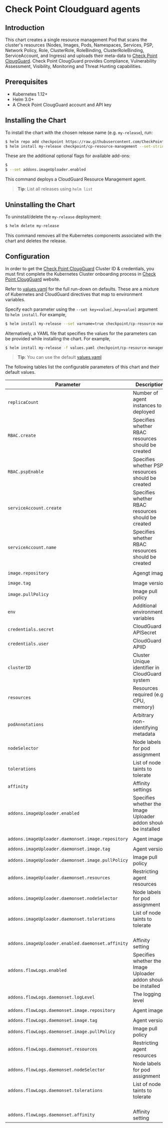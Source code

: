 #  Check Point Cloudguard agents

## Introduction

This chart creates a single resource management Pod that scans the cluster's resources (Nodes, Images, Pods, Namespaces, Services, PSP, Network Policy, Role, ClusterRole, RoleBinding, ClusterRoleBinding, ServiceAccount, and Ingress) and uploads their meta-data to [Check Point ClougGuard](https://secure.dome9.com/).
Check Point ClougGuard provides Compliance, Vulnerability Assessment, Visibility, Monitoring and Threat Hunting capabilities.

## Prerequisites

- Kubernetes 1.12+
- Helm 3.0+
- A Check Point ClougGuard account and API key

## Installing the Chart

To install the chart with the chosen release name (e.g. `my-release`), run:

```bash
$ helm repo add checkpoint https://raw.githubusercontent.com/CheckPointSW/charts/master/repository/
$ helm install my-release checkpoint/cp-resource-management --set-string credentials.user=[CloudGuard API Key] --set-string credentials.secret=[CloudGuard API Secret] --set-string clusterID=[Cluster ID] --namespace=[Namespace] --create-namespace
```

These are the additional optional flags for available add-ons:

```bash
$ 
$ --set addons.imageUploader.enabled 
```

This command deploys a CloudGuard Resource Management agent.

> **Tip**: List all releases using `helm list`

## Uninstalling the Chart

To uninstall/delete the `my-release` deployment:

```bash
$ helm delete my-release
```

This command removes all the Kubernetes components associated with the chart and deletes the release.

## Configuration

In order to get the [Check Point ClougGuard](https://secure.dome9.com/) Cluster ID & credentials, you must first complete the Kubernetes Cluster onboarding process in [Check Point ClougGuard](https://secure.dome9.com/) website.

Refer to [values.yaml](values.yaml) for the full run-down on defaults. These are a mixture of Kubernetes and CloudGuard directives that map to environment variables.

Specify each parameter using the `--set key=value[,key=value]` argument to `helm install`. For example,

```bash
$ helm install my-release --set varname=true checkpoint/cp-resource-management
```

Alternatively, a YAML file that specifies the values for the parameters can be provided while installing the chart. For example,

```bash
$ helm install my-release -f values.yaml checkpoint/cp-resource-management
```

> **Tip**: You can use the default [values.yaml](values.yaml)

The following tables list the configurable parameters of this chart and their default values.

| Parameter                                                  | Description                                                     | Default                                          |
| ---------------------------------------------------------- | --------------------------------------------------------------- | ------------------------------------------------ |
| `replicaCount`                                             | Number of agent instances to deployed                           | `1`                                              |
| `RBAC.create`                                              | Specifies whether RBAC resources should be created              | `true`                                           |
| `RBAC.pspEnable`                                           | Specifies whether PSP resources should be created               | `false`                                          |
| `serviceAccount.create`                                    | Specifies whether RBAC resources should be created              | `true`                                           |
| `serviceAccount.name`                                      | Specifies whether RBAC resources should be created              | ``                                               |
| `image.repository`                                         | Agengt image                                                    | `quay.io/checkpoint/cp-resource-management`      |
| `image.tag`                                                | Image version                                                   | `{TAG_NAME}`                                     |
| `image.pullPolicy`                                         | Image pull policy                                               | `IfNotPresent`                                   |
| `env`                                                      | Additional environmental variables                              | `{}`                                             |
| `credentials.secret`                                       | CloudGuard APISecret                                            | `CHANGEME`                                       |
| `credentials.user`                                         | CloudGuard APIID                                                | `CHANGEME`                                       |
| `clusterID`                                                | Cluster Unique identifier in CloudGuard system                  | `CHANGEME`                                       |
| `resources`                                                | Resources required (e.g. CPU, memory)                           | `{}`                                             |
| `podAnnotations`                                           | Arbitrary non-identifying metadata                              | `{}`                                             |
| `nodeSelector`                                             | Node labels for pod assignment                                  | `{}`                                             |
| `tolerations`                                              | List of node taints to tolerate                                 | `[]`                                             |
| `affinity`                                                 | Affinity settings                                               | `{}`                                             |
| `addons.imageUploader.enabled`                             | Specifies whether the Image Uploader addon should be installed  | `false`                                          |
| `addons.imageUploader.daemonset.image.repository`          | Agent image                                                     | `quay.io/checkpoint/images-uploader`             |
| `addons.imageUploader.daemonset.image.tag`                 | Agent version                                                   | `{TAG_NAME}`                                     |
| `addons.imageUploader.daemonset.image.pullPolicy`          | Image pull policy                                               | `IfNotPresent`                                   |
| `addons.imageUploader.daemonset.resources`                 | Restricting agent resources                                     | `{}`                                             |
| `addons.imageUploader.daemonset.nodeSelector`              | Node labels for pod assignment                                  | `{}`                                             |
| `addons.imageUploader.daemonset.tolerations`               | List of node taints to tolerate                                 | `key: node-role.kubernetes.io/master`            |
|                                                            |                                                                 | `effect: NoSchedule`                             |
| `addons.imageUploader.enabled.daemonset.affinity`          | Affinity setting                                                | `{}`                                             |
| `addons.flowLogs.enabled`                                  | Specifies whether the Image Uploader addon should be installed  | `false`                                          |
| `addons.flowLogs.daemonset.logLevel`                       | The logging level                                               | `info`                                           |
| `addons.flowLogs.daemonset.image.repository`               | Agent image                                                     | `quay.io/checkpoint/images-uploader`             |
| `addons.flowLogs.daemonset.image.tag`                      | Agent version                                                   | `{TAG_NAME}`                                     |
| `addons.flowLogs.daemonset.image.pullPolicy`               | Image pull policy                                               | `IfNotPresent`                                   |
| `addons.flowLogs.daemonset.resources`                      | Restricting agent resources                                     | `{}`                                             |
| `addons.flowLogs.daemonset.nodeSelector`                   | Node labels for pod assignment                                  | `{}`                                             |
| `addons.flowLogs.daemonset.tolerations`                    | List of node taints to tolerate                                 | `key: node-role.kubernetes.io/master`            |
|                                                            |                                                                 | `effect: NoSchedule`                             |
| `addons.flowLogs.daemonset.affinity`                       | Affinity setting                                                | `{}`                                             |